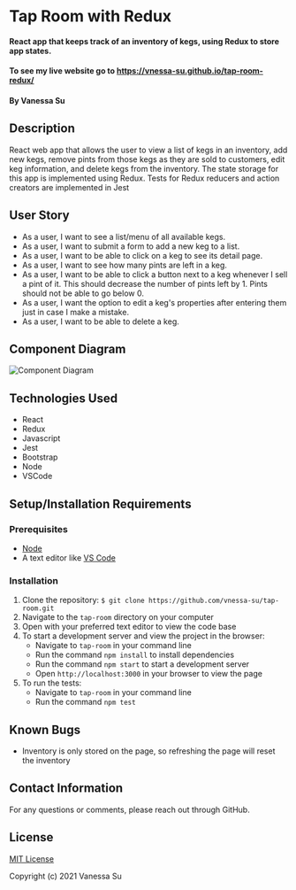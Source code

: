 # Tap Room with Redux

#### React app that keeps track of an inventory of kegs, using Redux to store app states.

#### To see my live website go to https://vnessa-su.github.io/tap-room-redux/

#### By Vanessa Su

## Description

React web app that allows the user to view a list of kegs in an inventory, add new kegs, remove pints from those kegs as they are sold to customers, edit keg information, and delete kegs from the inventory. The state storage for this app is implemented using Redux. Tests for Redux reducers and action creators are implemented in Jest

## User Story

- As a user, I want to see a list/menu of all available kegs.
- As a user, I want to submit a form to add a new keg to a list.
- As a user, I want to be able to click on a keg to see its detail page.
- As a user, I want to see how many pints are left in a keg.
- As a user, I want to be able to click a button next to a keg whenever I sell a pint of it. This should decrease the number of pints left by 1. Pints should not be able to go below 0.
- As a user, I want the option to edit a keg's properties after entering them just in case I make a mistake.
- As a user, I want to be able to delete a keg.

## Component Diagram

![Component Diagram](tap-room_planning.jpg?raw=true "Tap Room Planning Component Diagram")

## Technologies Used

- React
- Redux
- Javascript
- Jest
- Bootstrap
- Node
- VSCode

## Setup/Installation Requirements

### Prerequisites

- [Node](https://nodejs.org/en/)
- A text editor like [VS Code](https://code.visualstudio.com/)

### Installation

1. Clone the repository: `$ git clone https://github.com/vnessa-su/tap-room.git`
2. Navigate to the `tap-room` directory on your computer
3. Open with your preferred text editor to view the code base
4. To start a development server and view the project in the browser:
   - Navigate to `tap-room` in your command line
   - Run the command `npm install` to install dependencies
   - Run the command `npm start` to start a development server
   - Open `http://localhost:3000` in your browser to view the page
5. To run the tests:
   - Navigate to `tap-room` in your command line
   - Run the command `npm test`

## Known Bugs

- Inventory is only stored on the page, so refreshing the page will reset the inventory

## Contact Information

For any questions or comments, please reach out through GitHub.

## License

[MIT License](license)

Copyright (c) 2021 Vanessa Su
